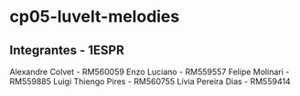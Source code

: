 # cp05-luvelt-melodies

## Integrantes - 1ESPR
Alexandre Colvet - RM560059
Enzo Luciano - RM559557
Felipe Molinari - RM559885
Luigi Thiengo Pires - RM560755
Lívia Pereira Dias - RM559414